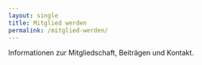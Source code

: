 ```yaml
---
layout: single
title: Mitglied werden
permalink: /mitglied-werden/
---
```


Informationen zur Mitgliedschaft, Beiträgen und Kontakt.


